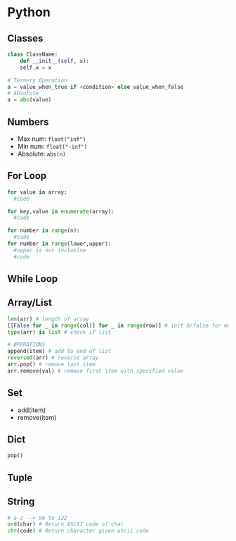 # Python
## Classes
```python
class ClassName:
    def __init__(self, x):
    self.x = x
```
```python
# Ternery Operation
a = value_when_true if <condition> else value_when_false
# Absolute
a = abs(value)
```
## Numbers
- Max num: `float("inf")`
- Min num: `float("-inf")`
- Absolute: `abs(n)`

## For Loop
```python
for value in array:
  #code
```
```python
for key,value in enumerate(array):
  #code
```
```python
for number in range(n):
  #code
for number in range(lower,upper):
  #upper is not inclusive
  #code
```

## While Loop

## Array/List
```python
len(arr) # length of array
[[False for _ in range(col)] for _ in range(row)] # init 0/false for matrix
type(arr) is list # check if list

# ØPERATIONS
append(item) # add to end of list
reversed(arr) # reverse array
arr.pop() # remove last item
arr.remove(val) # remove first item with specified value
```

## Set
- add(item)
- remove(item)
## Dict
```python
pop()
```
## Tuple

## String
```python
# a-z --> 96 to 122
ord(char) # Return ASCII code of char
chr(code) # Return character given ascii code
```